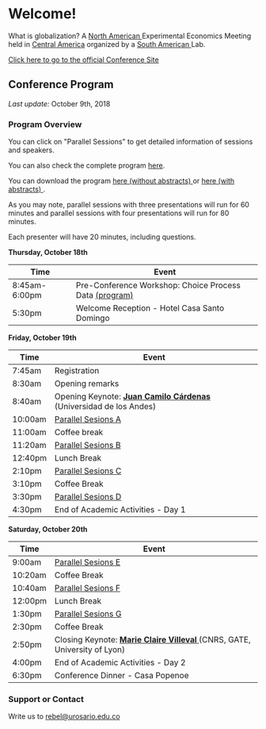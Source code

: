 # Welcome!

What is globalization?
A <a href="https://www.economicscience.org/page/conference/2018-north-american-esa-conference-antigua-guatemala" target="_blank"> North American </a> Experimental Economics Meeting
held in <a href="https://www.theguardian.com/travel/2018/mar/30/antigua-guatemala-city-guide-what-to-see-where-to-eat-drink-stay" target="_blank"> Central America</a> 
organized by a <a href="http://www.urosario.edu.co/REBEL/Our-team/" target="_blank"> South American </a> Lab.

<a href="http://www.urosario.edu.co/2018ESA/inicio/" target="_blank"> Click here to go to the official Conference Site</a>

## Conference Program

*Last update:* October 9th, 2018

### Program Overview
You can click on "Parallel Sessions" to get detailed information of sessions and speakers.

You can also check the complete program [here](fullprogram.md).

You can download the program <a href="http://www.urosario.edu.co/2018ESA/Documentos/Tentative_workshop_schedule_v6.pdf" target="_blank"> here (without abstracts) </a> or <a href="http://www.urosario.edu.co/2018ESA/Documentos/Tentative_workshop_schedule_v6.pdf" target="_blank"> here (with abstracts) </a>.

As you may note, parallel sessions with three presentations will run for 60 minutes and parallel sessions with four presentations will run for 80 minutes. 

Each presenter will have 20 minutes, including questions.

**Thursday, October 18th** 

Time | Event
-----|------
8:45am-6:00pm | Pre-Conference Workshop: Choice Process Data <a href="http://www.urosario.edu.co/2018ESA/Documentos/Tentative_workshop_schedule_v6.pdf" target="_blank"> (program) </a> 
5:30pm | Welcome Reception - Hotel Casa Santo Domingo

**Friday, October 19th** 

Time | Event
-----|------
7:45am | Registration
8:30am | Opening remarks
8:40am | Opening Keynote: <a href="https://economia.uniandes.edu.co/index.php?option=com_profesor&view=profesorp&profesor=9&Itemid=474" target="_blank"> <b>Juan Camilo Cárdenas</b> </a> (Universidad de los Andes)
10:00am | [Parallel Sesions A](SessionA.md)
11:00am | Coffee break
11:20am | [Parallel Sesions B](SessionB.md)
12:40pm | Lunch Break
2:10pm | [Parallel Sesions C](SessionC.md)
3:10pm | Coffee Break
3:30pm | [Parallel Sesions D](SessionD.md)
4:30pm | End of Academic Activities - Day 1

**Saturday, October 20th** 

Time | Event
-----|------
9:00am | [Parallel Sesions E](SessionE.md)
10:20am | Coffee Break
10:40am | [Parallel Sesions F](SessionF.md)
12:00pm | Lunch Break
1:30pm | [Parallel Sesions G](SessionG.md)
2:30pm | Coffee Break
2:50pm | Closing Keynote: <a href="https://www.gate.cnrs.fr/spip.php?article197&lang=fr" target="_blank"> <b>Marie Claire Villeval</b> </a> (CNRS, GATE, University of Lyon) 
4:00pm | End of Academic Activities - Day 2
6:30pm | Conference Dinner - Casa Popenoe


### Support or Contact

Write us to rebel@urosario.edu.co
